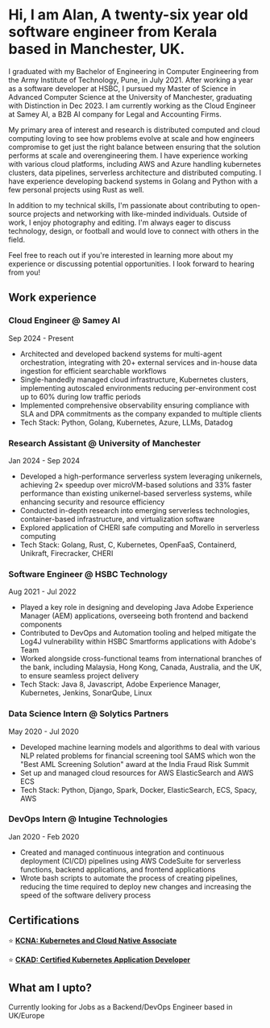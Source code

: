 # Hi, I am Alan, A twenty-six year old software engineer from Kerala based in Manchester, UK.

I graduated with my Bachelor of Engineering in Computer Engineering from the Army Institute of Technology, Pune, in July 2021. After working a year as a software developer at HSBC, I pursued my Master of Science in Advanced Computer Science at the University of Manchester, graduating with Distinction in Dec 2023. I am currently working as the Cloud Engineer at Samey AI, a B2B AI company for Legal and Accounting Firms.

My primary area of interest and research is distributed computed and cloud computing loving to see how problems evolve at scale and how engineers compromise to get just the right balance between ensuring that the solution performs at scale and overengineering them. I have experience working with various cloud platforms, including AWS and Azure handling kubernetes clusters, data pipelines, serverless architecture and distributed computing. I have experience developing backend systems in Golang and Python with a few personal projects using Rust as well.

In addition to my technical skills, I'm passionate about contributing to open-source projects and networking with like-minded individuals. Outside of work, I enjoy photography and editing. I'm always eager to discuss technology, design, or football and would love to connect with others in the field.

Feel free to reach out if you're interested in learning more about my experience or discussing potential opportunities. I look forward to hearing from you!

## Work experience

### Cloud Engineer @ Samey AI
Sep 2024 - Present

- Architected and developed backend systems for multi-agent orchestration, integrating with 20+ external services and in-house data ingestion for efficient searchable workflows
- Single-handedly managed cloud infrastructure, Kubernetes clusters, implementing autoscaled environments reducing per-environment cost up to 60% during low traffic periods
- Implemented comprehensive observability ensuring compliance with SLA and DPA commitments as the company expanded to multiple clients
- Tech Stack: Python, Golang, Kubernetes, Azure, LLMs, Datadog
### Research Assistant @ University of Manchester
Jan 2024 - Sep 2024

- Developed a high-performance serverless system leveraging unikernels, achieving 2× speedup over microVM-based solutions and 33% faster performance than existing unikernel-based serverless systems, while enhancing security and resource efficiency
- Conducted in-depth research into emerging serverless technologies, container-based infrastructure, and virtualization software
- Explored application of CHERI safe computing and Morello in serverless computing
- Tech Stack: Golang, Rust, C, Kubernetes, OpenFaaS, Containerd, Unikraft, Firecracker, CHERI
### Software Engineer @ HSBC Technology
Aug 2021 - Jul 2022

- Played a key role in designing and developing Java Adobe Experience Manager (AEM) applications, overseeing both frontend and backend components
- Contributed to DevOps and Automation tooling and helped mitigate the Log4J vulnerability within HSBC Smartforms applications with Adobe's Team
- Worked alongside cross-functional teams from international branches of the bank, including Malaysia, Hong Kong, Canada, Australia, and the UK, to ensure seamless project delivery
- Tech Stack: Java 8, Javascript, Adobe Experience Manager, Kubernetes, Jenkins, SonarQube, Linux
### Data Science Intern @ Solytics Partners
May 2020 - Jul 2020

- Developed machine learning models and algorithms to deal with various NLP related problems for financial screening tool SAMS which won the "Best AML Screening Solution" award at the India Fraud Risk Summit
- Set up and managed cloud resources for AWS ElasticSearch and AWS ECS
- Tech Stack: Python, Django, Spark, Docker, ElasticSearch, ECS, Spacy, AWS
### DevOps Intern @ Intugine Technologies
Jan 2020 - Feb 2020

- Created and managed continuous integration and continuous deployment (CI/CD) pipelines using AWS CodeSuite for serverless functions, backend applications, and frontend applications
- Wrote bash scripts to automate the process of creating pipelines, reducing the time required to deploy new changes and increasing the speed of the software delivery process

## Certifications

⭐ **[KCNA: Kubernetes and Cloud Native Associate](https://www.credly.com/badges/ed4be8fc-b14e-4eb7-9e9d-d3de3a55fc52/public_url)**

⭐ [**CKAD: Certified Kubernetes Application Developer**](https://www.credly.com/badges/cebc314e-3e99-4934-80e7-33355669cb64/public_url)

## What am I upto?

Currently looking for Jobs as a Backend/DevOps Engineer based in UK/Europe
